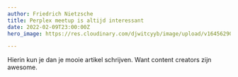 ```yaml
---
author: Friedrich Nietzsche
title: Perplex meetup is altijd interessant
date: 2022-02-09T23:00:00Z
hero_image: https://res.cloudinary.com/djwitcyyb/image/upload/v1645629079/v1645629331/perplex/pexels-bekah-allmark-10433611_sdqpab.jpg

---
```

Hierin kun je dan je mooie artikel schrijven. Want content creators zijn awesome.